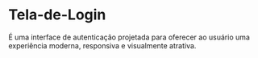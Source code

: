 # Tela-de-Login
É uma interface de autenticação projetada para oferecer ao usuário uma experiência moderna, responsiva e visualmente atrativa.
